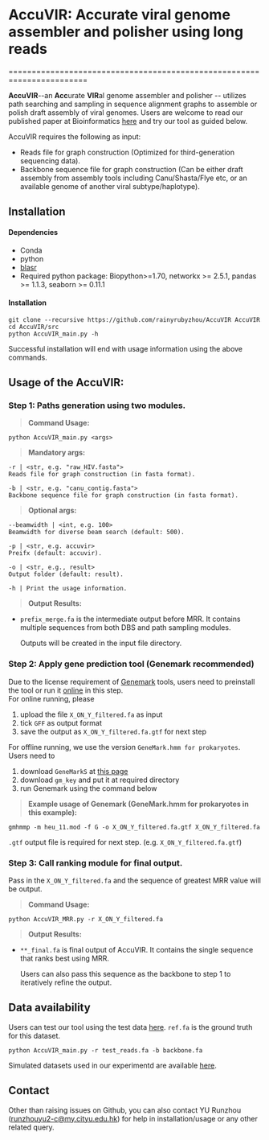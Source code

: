 # AccuVIR: Accurate viral genome assembler and polisher using long reads
=======================================================================

**AccuVIR**--an **Acc**urate **VIR**al genome assembler and polisher -- utilizes path searching and sampling in sequence alignment graphs to assemble or polish draft assembly of viral genomes. Users are welcome to read our published paper at Bioinformatics [here](https://doi.org/10.1093/bioinformatics/btac827) and try our tool as guided below.

AccuVIR requires the following as input:
+ Reads file for graph construction (Optimized for third-generation sequencing data).
+ Backbone sequence file for graph construction (Can be either draft assembly from assembly tools including Canu/Shasta/Flye etc, or an available genome of another viral subtype/haplotype).
 
## Installation

#### Dependencies
- Conda
- python
- [blasr](https://anaconda.org/bioconda/blasr)
- Required python package: Biopython>=1.70, networkx >= 2.5.1, pandas >= 1.1.3, seaborn >= 0.11.1

#### Installation
```console
git clone --recursive https://github.com/rainyrubyzhou/AccuVIR AccuVIR
cd AccuVIR/src
python AccuVIR_main.py -h
```
Successful installation will end with usage information using the above commands.


## Usage of the AccuVIR: 
### Step 1: Paths generation using two modules.

>**Command Usage:**
```console
python AccuVIR_main.py <args>
```

>**Mandatory args:**
```console
-r | <str, e.g. "raw_HIV.fasta">
Reads file for graph construction (in fasta format). 

-b | <str, e.g. "canu_contig.fasta">
Backbone sequence file for graph construction (in fasta format). 
```
>**Optional args:**
```console
--beamwidth | <int, e.g. 100>
Beamwidth for diverse beam search (default: 500).

-p | <str, e.g. accuvir>
Preifx (default: accuvir).

-o | <str, e.g., result>
Output folder (default: result).

-h | Print the usage information. 
```

>**Output Results:** 
+ `prefix_merge.fa` is the intermediate output before MRR. It contains multiple sequences from both DBS and path sampling modules.  

    Outputs will be created in the input file directory. 

### Step 2: Apply gene prediction tool (Genemark recommended)

Due to the license requirement of [Genemark](http://exon.gatech.edu/GeneMark/) tools, users need to preinstall the tool or run it [online](http://exon.gatech.edu/GeneMark/gmhmmp.cgi) in this step.   
For online running, please 
1. upload the file `X_ON_Y_filtered.fa` as input
2. tick `GFF` as output format 
3. save the output as `X_ON_Y_filtered.fa.gtf` for next step

For offline running, we use the version `GeneMark.hmm for prokaryotes`. Users need to 
1. download `GeneMarkS` at [this page](http://exon.gatech.edu/GeneMark/license_download.cgi)
2. download `gm_key` and put it at required directory
3. run Genemark using the command below
>**Example usage of Genemark (GeneMark.hmm for prokaryotes in this example):**
```console
gmhmmp -m heu_11.mod -f G -o X_ON_Y_filtered.fa.gtf X_ON_Y_filtered.fa
```

`.gtf` output file is required for next step. (e.g. `X_ON_Y_filtered.fa.gtf`)


### Step 3: Call ranking module for final output.
Pass in the `X_ON_Y_filtered.fa` and the sequence of greatest MRR value will be output.
>**Command Usage:**
```console
python AccuVIR_MRR.py -r X_ON_Y_filtered.fa
```
>**Output Results:** 

 + `**_final.fa` is final output of AccuVIR. It contains the single sequence that ranks best using MRR. 

    Users can also pass this sequence as the backbone to step 1 to iteratively refine the output. 

## Data availability
Users can test our tool using the test data [here](https://drive.google.com/drive/folders/1iCNVjkw_LEhd8pYfS4QDXEAmVAHZW2N9). `ref.fa` is the ground truth for this dataset.
```console
python AccuVIR_main.py -r test_reads.fa -b backbone.fa
```


Simulated datasets used in our experimentd are available [here](https://drive.google.com/drive/folders/1jIIBaANO5Gi0EeECuxq_7IHYScds4dDB).
## Contact
Other than raising issues on Github, you can also contact YU Runzhou (runzhouyu2-c@my.cityu.edu.hk) for help in installation/usage or any other related query.




